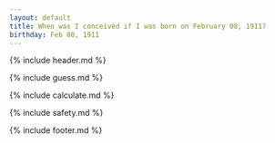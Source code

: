 ```yaml
---
layout: default
title: When was I conceived if I was born on February 08, 1911?
birthday: Feb 08, 1911
---
```


{% include header.md %}

{% include guess.md %}

{% include calculate.md %}

{% include safety.md %}

{% include footer.md %}



